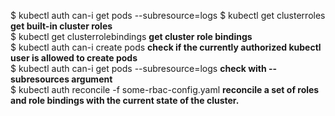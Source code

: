 $ kubectl auth can-i get pods --subresource=logs
$ kubectl get clusterroles **get built-in cluster roles**  
$ kubectl get clusterrolebindings **get cluster role bindings**  
$ kubectl auth can-i create pods **check if the currently authorized kubectl user is allowed to create pods**  
$ kubectl auth can-i get pods --subresource=logs **check with --subresources argument**  
$ kubectl auth reconcile -f some-rbac-config.yaml **reconcile a set of roles and role bindings with the current state of the cluster.**  


